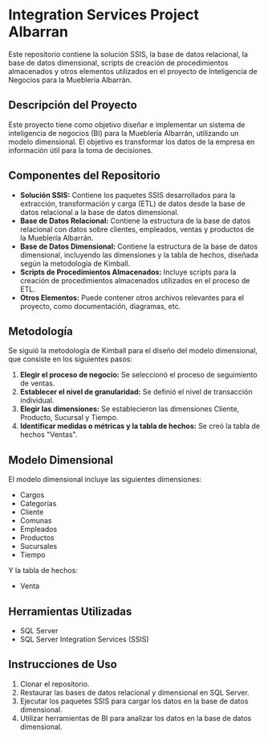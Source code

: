 # Integration Services Project Albarran

Este repositorio contiene la solución SSIS, la base de datos relacional, la base de datos dimensional, scripts de creación de procedimientos almacenados y otros elementos utilizados en el proyecto de Inteligencia de Negocios para la Mueblería Albarrán.

## Descripción del Proyecto

Este proyecto tiene como objetivo diseñar e implementar un sistema de inteligencia de negocios (BI) para la Mueblería Albarrán, utilizando un modelo dimensional. El objetivo es transformar los datos de la empresa en información útil para la toma de decisiones.

## Componentes del Repositorio

* **Solución SSIS:** Contiene los paquetes SSIS desarrollados para la extracción, transformación y carga (ETL) de datos desde la base de datos relacional a la base de datos dimensional.
* **Base de Datos Relacional:** Contiene la estructura de la base de datos relacional con datos sobre clientes, empleados, ventas y productos de la Mueblería Albarrán.
* **Base de Datos Dimensional:** Contiene la estructura de la base de datos dimensional, incluyendo las dimensiones y la tabla de hechos, diseñada según la metodología de Kimball.
* **Scripts de Procedimientos Almacenados:** Incluye scripts para la creación de procedimientos almacenados utilizados en el proceso de ETL.
* **Otros Elementos:** Puede contener otros archivos relevantes para el proyecto, como documentación, diagramas, etc.

## Metodología

Se siguió la metodología de Kimball para el diseño del modelo dimensional, que consiste en los siguientes pasos:

1. **Elegir el proceso de negocio:** Se seleccionó el proceso de seguimiento de ventas.
2. **Establecer el nivel de granularidad:** Se definió el nivel de transacción individual.
3. **Elegir las dimensiones:** Se establecieron las dimensiones Cliente, Producto, Sucursal y Tiempo.
4. **Identificar medidas o métricas y la tabla de hechos:** Se creó la tabla de hechos "Ventas".

## Modelo Dimensional

El modelo dimensional incluye las siguientes dimensiones:

* Cargos
* Categorías
* Cliente
* Comunas
* Empleados
* Productos
* Sucursales
* Tiempo

Y la tabla de hechos:

* Venta

## Herramientas Utilizadas

* SQL Server
* SQL Server Integration Services (SSIS)

## Instrucciones de Uso

1. Clonar el repositorio.
2. Restaurar las bases de datos relacional y dimensional en SQL Server.
3. Ejecutar los paquetes SSIS para cargar los datos en la base de datos dimensional.
4. Utilizar herramientas de BI para analizar los datos en la base de datos dimensional.

